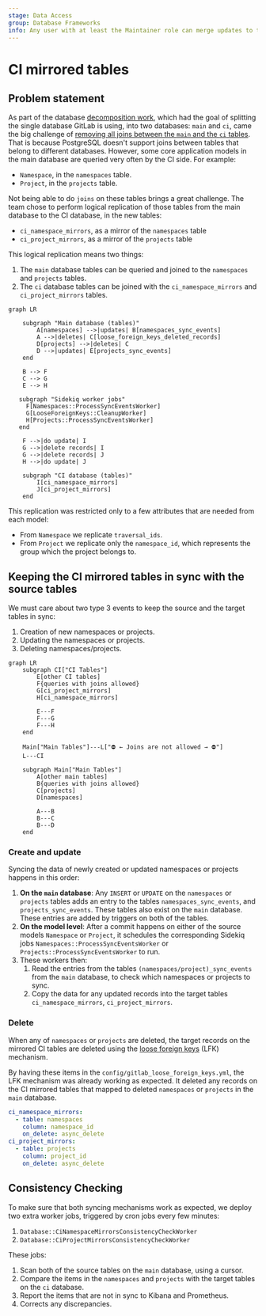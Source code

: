 ```yaml
---
stage: Data Access
group: Database Frameworks
info: Any user with at least the Maintainer role can merge updates to this content. For details, see https://docs.gitlab.com/ee/development/development_processes.html#development-guidelines-review.
---
```


# CI mirrored tables

## Problem statement

As part of the database [decomposition work](https://gitlab.com/groups/gitlab-org/-/epics/6168),
which had the goal of splitting the single database GitLab is using, into two databases: `main` and
`ci`, came the big challenge of
[removing all joins between the `main` and the `ci` tables](multiple_databases.md#removing-joins-between-ci-and-non-ci-tables).
That is because PostgreSQL doesn't support joins between tables that belong to different databases.
However, some core application models in the main database are queried very often by the CI side.
For example:

- `Namespace`, in the `namespaces` table.
- `Project`, in the `projects` table.

Not being able to do `joins` on these tables brings a great challenge. The team chose to perform logical
replication of those tables from the main database to the CI database, in the new tables:

- `ci_namespace_mirrors`, as a mirror of the `namespaces` table
- `ci_project_mirrors`, as a mirror of the `projects` table

This logical replication means two things:

1. The `main` database tables can be queried and joined to the `namespaces` and `projects` tables.
1. The `ci` database tables can be joined with the `ci_namespace_mirrors` and `ci_project_mirrors` tables.

```mermaid
graph LR

    subgraph "Main database (tables)"
        A[namespaces] -->|updates| B[namespaces_sync_events]
        A -->|deletes| C[loose_foreign_keys_deleted_records]
        D[projects] -->|deletes| C
        D -->|updates| E[projects_sync_events]
    end

    B --> F
    C --> G
    E --> H

   subgraph "Sidekiq worker jobs"
     F[Namespaces::ProcessSyncEventsWorker]
     G[LooseForeignKeys::CleanupWorker]
     H[Projects::ProcessSyncEventsWorker]
   end

    F -->|do update| I
    G -->|delete records| I
    G -->|delete records| J
    H -->|do update| J

    subgraph "CI database (tables)"
        I[ci_namespace_mirrors]
        J[ci_project_mirrors]
    end
```

This replication was restricted only to a few attributes that are needed from each model:

- From `Namespace` we replicate `traversal_ids`.
- From `Project` we replicate only the `namespace_id`, which represents the group which the project belongs to.

## Keeping the CI mirrored tables in sync with the source tables

We must care about two type 3 events to keep
the source and the target tables in sync:

1. Creation of new namespaces or projects.
1. Updating the namespaces or projects.
1. Deleting namespaces/projects.

```mermaid
graph LR
    subgraph CI["CI Tables"]
        E[other CI tables]
        F{queries with joins allowed}
        G[ci_project_mirrors]
        H[ci_namespace_mirrors]

        E---F
        F---G
        F---H
    end

    Main["Main Tables"]---L["⛔ ← Joins are not allowed → ⛔"]
    L---CI

    subgraph Main["Main Tables"]
        A[other main tables]
        B{queries with joins allowed}
        C[projects]
        D[namespaces]

        A---B
        B---C
        B---D
    end
```

### Create and update

Syncing the data of newly created or updated namespaces or projects happens in this
order:

1. **On the `main` database**: Any `INSERT` or `UPDATE` on the `namespaces` or `projects` tables
   adds an entry to the tables `namespaces_sync_events`, and `projects_sync_events`. These tables
   also exist on the `main` database. These entries are added by triggers on both of the tables.
1. **On the model level**: After a commit happens on either of the source models `Namespace` or
   `Project`, it schedules the corresponding Sidekiq jobs `Namespaces::ProcessSyncEventsWorker`
   or `Projects::ProcessSyncEventsWorker` to run.
1. These workers then:
   1. Read the entries from the tables `(namespaces/project)_sync_events`
      from the `main` database, to check which namespaces or projects to sync.
   1. Copy the data for any updated records into the target
      tables `ci_namespace_mirrors`, `ci_project_mirrors`.

### Delete

When any of `namespaces` or `projects` are deleted, the target records on the mirrored
CI tables are deleted using the [loose foreign keys](loose_foreign_keys.md) (LFK) mechanism.

By having these items in the `config/gitlab_loose_foreign_keys.yml`, the LFK mechanism
was already working as expected. It deleted any records on the CI mirrored
tables that mapped to deleted `namespaces` or `projects` in the `main` database.

```yaml
ci_namespace_mirrors:
  - table: namespaces
    column: namespace_id
    on_delete: async_delete
ci_project_mirrors:
  - table: projects
    column: project_id
    on_delete: async_delete
```

## Consistency Checking

To make sure that both syncing mechanisms work as expected, we deploy
two extra worker jobs, triggered by cron jobs every few minutes:

1. `Database::CiNamespaceMirrorsConsistencyCheckWorker`
1. `Database::CiProjectMirrorsConsistencyCheckWorker`

These jobs:

1. Scan both of the source tables on the `main` database, using a cursor.
1. Compare the items in the `namespaces` and `projects` with the target tables on the `ci` database.
1. Report the items that are not in sync to Kibana and Prometheus.
1. Corrects any discrepancies.
